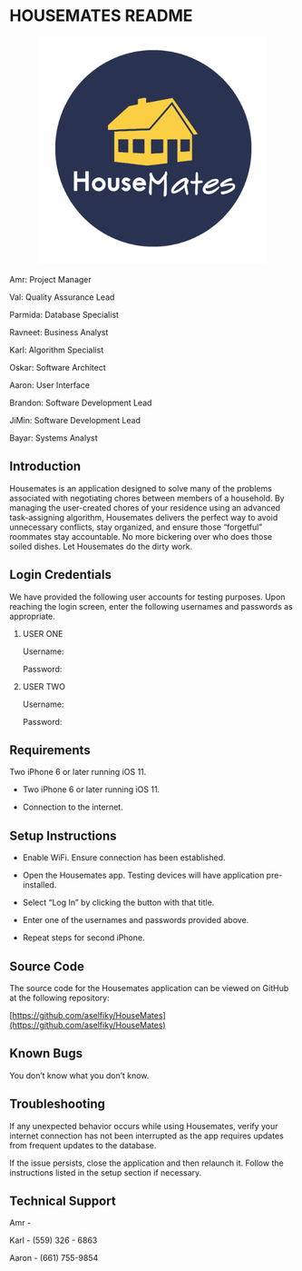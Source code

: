 # HOUSEMATES README

<img src="./src/assets/HouseMates_Logo_Circle_01.png"
     alt="Logo"
     width="400"
     height="400"
     style= "margin: 10px auto 20px; display: block; height: 100; width: 100;"     
/>

Amr: Project Manager

Val: Quality Assurance Lead

Parmida: Database Specialist

Ravneet: Business Analyst

Karl: Algorithm Specialist

Oskar: Software Architect

Aaron: User Interface

Brandon: Software Development Lead

JiMin: Software Development Lead

Bayar: Systems Analyst

## Introduction

Housemates is an application designed to solve many of the problems associated with negotiating chores between members of a household. By managing the user-created chores of your residence using an advanced task-assigning algorithm, Housemates delivers the perfect way to avoid unnecessary conflicts, stay organized, and ensure those “forgetful” roommates stay accountable. No more bickering over who does those soiled dishes. Let Housemates do the dirty work.

  

## Login Credentials

We have provided the following user accounts for testing purposes. Upon reaching the login screen, enter the following usernames and passwords as appropriate.

  

1. USER ONE

	Username:

	Password:

2. USER TWO

	Username:

	Password:

  

## Requirements

Two iPhone 6 or later running iOS 11.

-   Two iPhone 6 or later running iOS 11.
    
-   Connection to the internet.
    

  

## Setup Instructions

-   Enable WiFi. Ensure connection has been established.
    
-   Open the Housemates app. Testing devices will have application pre-installed.
    
-   Select “Log In” by clicking the button with that title.
    
-   Enter one of the usernames and passwords provided above.
    
-   Repeat steps for second iPhone.
    

  

## Source Code

The source code for the Housemates application can be viewed on GitHub at the following repository:

[https://github.com/aselfiky/HouseMates](https://github.com/aselfiky/HouseMates)

  

## Known Bugs

You don’t know what you don’t know. 

## Troubleshooting

If any unexpected behavior occurs while using Housemates, verify your internet connection has not been interrupted as the app requires updates from frequent updates to the database.

  

If the issue persists, close the application and then relaunch it. Follow the instructions listed in the setup section if necessary.

  

## Technical Support

Amr - 

Karl - (559) 326 - 6863

Aaron - (661) 755-9854
